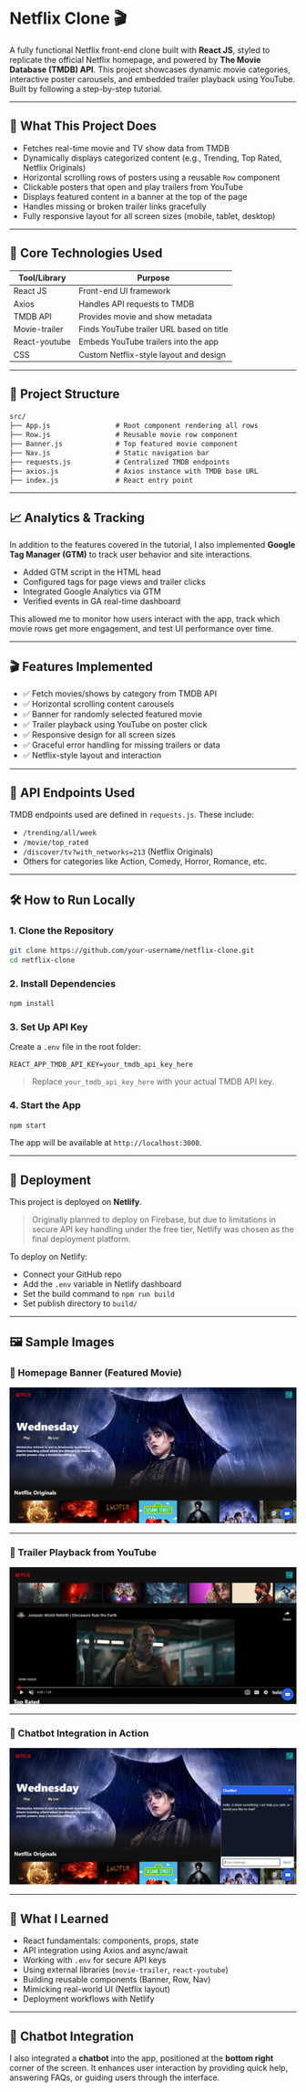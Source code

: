 # Netflix Clone 🎬

A fully functional Netflix front-end clone built with **React JS**, styled to replicate the official Netflix homepage, and powered by **The Movie Database (TMDB) API**. This project showcases dynamic movie categories, interactive poster carousels, and embedded trailer playback using YouTube. Built by following a step-by-step tutorial.

---

## 📌 What This Project Does

- Fetches real-time movie and TV show data from TMDB
- Dynamically displays categorized content (e.g., Trending, Top Rated, Netflix Originals)
- Horizontal scrolling rows of posters using a reusable `Row` component
- Clickable posters that open and play trailers from YouTube
- Displays featured content in a banner at the top of the page
- Handles missing or broken trailer links gracefully
- Fully responsive layout for all screen sizes (mobile, tablet, desktop)

---

## 🧱 Core Technologies Used

| Tool/Library  | Purpose                                  |
| ------------- | ---------------------------------------- |
| React JS      | Front-end UI framework                   |
| Axios         | Handles API requests to TMDB             |
| TMDB API      | Provides movie and show metadata         |
| Movie-trailer | Finds YouTube trailer URL based on title |
| React-youtube | Embeds YouTube trailers into the app     |
| CSS           | Custom Netflix-style layout and design   |

---

## 📂 Project Structure

```
src/
├── App.js                # Root component rendering all rows
├── Row.js                # Reusable movie row component
├── Banner.js             # Top featured movie component
├── Nav.js                # Static navigation bar
├── requests.js           # Centralized TMDB endpoints
├── axios.js              # Axios instance with TMDB base URL
├── index.js              # React entry point
```

---

## 📈 Analytics & Tracking

In addition to the features covered in the tutorial, I also implemented **Google Tag Manager (GTM)** to track user behavior and site interactions.

- Added GTM script in the HTML head
- Configured tags for page views and trailer clicks
- Integrated Google Analytics via GTM
- Verified events in GA real-time dashboard

This allowed me to monitor how users interact with the app, track which movie rows get more engagement, and test UI performance over time.

---

## 🎬 Features Implemented

- ✅ Fetch movies/shows by category from TMDB API
- ✅ Horizontal scrolling content carousels
- ✅ Banner for randomly selected featured movie
- ✅ Trailer playback using YouTube on poster click
- ✅ Responsive design for all screen sizes
- ✅ Graceful error handling for missing trailers or data
- ✅ Netflix-style layout and interaction

---

## 🧪 API Endpoints Used

TMDB endpoints used are defined in `requests.js`. These include:

- `/trending/all/week`
- `/movie/top_rated`
- `/discover/tv?with_networks=213` (Netflix Originals)
- Others for categories like Action, Comedy, Horror, Romance, etc.

---

## 🛠 How to Run Locally

### 1. Clone the Repository

```bash
git clone https://github.com/your-username/netflix-clone.git
cd netflix-clone
```

### 2. Install Dependencies

```bash
npm install
```

### 3. Set Up API Key

Create a `.env` file in the root folder:

```env
REACT_APP_TMDB_API_KEY=your_tmdb_api_key_here
```

> Replace `your_tmdb_api_key_here` with your actual TMDB API key.

### 4. Start the App

```bash
npm start
```

The app will be available at `http://localhost:3000`.

---

## 🚀 Deployment

This project is deployed on **Netlify**.

> Originally planned to deploy on Firebase, but due to limitations in secure API key handling under the free tier, Netlify was chosen as the final deployment platform.

To deploy on Netlify:

- Connect your GitHub repo
- Add the `.env` variable in Netlify dashboard
- Set the build command to `npm run build`
- Set publish directory to `build/`

---

## 🖼 Sample Images

### 🔹 Homepage Banner (Featured Movie)

![Homepage Banner](https://github.com/SyedHasanNawaz/Netflix-Clone/blob/main/Netflix%201.PNG)

---

### 🔹 Trailer Playback from YouTube

![Trailer Playback](https://github.com/SyedHasanNawaz/Netflix-Clone/blob/main/Netflix%202.PNG)

---

### 🔹 Chatbot Integration in Action

![Chatbot UI](https://github.com/SyedHasanNawaz/Netflix-Clone/blob/main/Netflix%203.PNG)

---

## 🧠 What I Learned

- React fundamentals: components, props, state
- API integration using Axios and async/await
- Working with `.env` for secure API keys
- Using external libraries (`movie-trailer`, `react-youtube`)
- Building reusable components (Banner, Row, Nav)
- Mimicking real-world UI (Netflix layout)
- Deployment workflows with Netlify

---

## 💬 Chatbot Integration

I also integrated a **chatbot** into the app, positioned at the **bottom right** corner of the screen. It enhances user interaction by providing quick help, answering FAQs, or guiding users through the interface.
